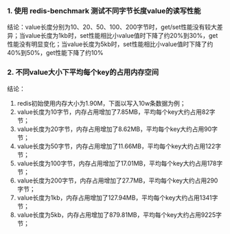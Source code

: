 ### 1. 使用 redis-benchmark 测试不同字节长度value的读写性能

​	结论：value长度分别为10、20、50、100、200字节时，get/set性能没有较大差异；当value长度为1kb时，set性能相比小value值时下降了约20%到30%，get性能没有明显变化；当value长度为5kb时，set性能相比小value值时下降了约40%到50%，get性能下降了约10%

### 2.  不同value大小下平均每个key的占用内存空间
结论：

1. redis初始使用内存大小为1.90M，下面以写入10w条数据为例；
2. value长度为10字节，内存占用增加了7.85MB，平均每个key大约占用82字节；
3. value长度为20字节，内存占用增加了8.62MB，平均每个key大约占用90字节；
4. value长度为50字节，内存占用增加了11.66MB，平均每个key大约占用122字节；
5. value长度为100字节，内存占用增加了17.01MB，平均每个key大约占用178字节；
6. value长度为200字节，内存占用增加了27.7MB，平均每个key大约占用290字节；
7. value长度为1kb，内存占用增加了127.94MB，平均每个key大约占用1341字节；
8. value长度为5kb，内存占用增加了879.81MB，平均每个key大约占用9225字节；